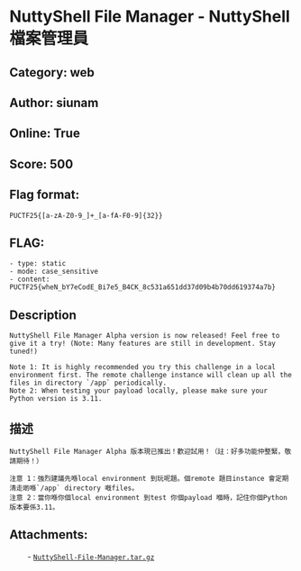 # NuttyShell File Manager - NuttyShell 檔案管理員

## Category: web 

## Author: siunam

## Online: True

## Score: 500

## Flag format:
```
PUCTF25{[a-zA-Z0-9_]+_[a-fA-F0-9]{32}}
```

## FLAG:
```
- type: static
- mode: case_sensitive
- content: PUCTF25{wheN_bY7eCodE_Bi7e5_B4CK_8c531a651dd37d09b4b70dd619374a7b}

```

## Description
```
NuttyShell File Manager Alpha version is now released! Feel free to give it a try! (Note: Many features are still in development. Stay tuned!)

Note 1: It is highly recommended you try this challenge in a local environment first. The remote challenge instance will clean up all the files in directory `/app` periodically.
Note 2: When testing your payload locally, please make sure your Python version is 3.11.

```

## 描述
```
NuttyShell File Manager Alpha 版本現已推出！歡迎試用！（註：好多功能仲整緊，敬請期待！）

注意 1：強烈建議先喺local environment 到玩呢題。個remote 題目instance 會定期清走啲喺`/app` directory 嘅files。
注意 2：當你喺你個local environment 到test 你個payload 嗰時，記住你個Python 版本要係3.11。

```



## Attachments:
&emsp;&emsp; - [`NuttyShell-File-Manager.tar.gz`](<./public/NuttyShell-File-Manager.tar.gz>)  

